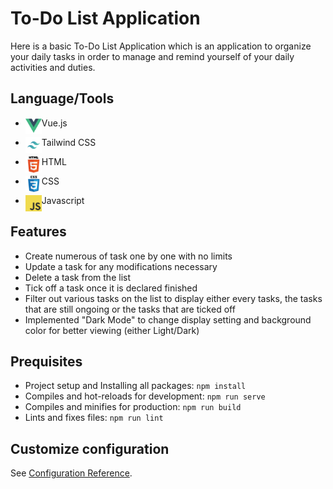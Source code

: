 # To-Do List Application

Here is a basic To-Do List Application which is an application to organize your daily tasks in order to manage and remind yourself of your daily activities and duties.

## Language/Tools
- <img align="left" alt="HTML5" width="26px" src="https://raw.githubusercontent.com/github/explore/80688e429a7d4ef2fca1e82350fe8e3517d3494d/topics/vue/vue.png" /> Vue.js

- <img align="left" alt="HTML5" width="26px" src="https://raw.githubusercontent.com/github/explore/80688e429a7d4ef2fca1e82350fe8e3517d3494d/topics/tailwind/tailwind.png" /> Tailwind CSS

- <img align="left" alt="HTML5" width="26px" src="https://raw.githubusercontent.com/github/explore/80688e429a7d4ef2fca1e82350fe8e3517d3494d/topics/html/html.png" /> HTML

- <img align="left" alt="HTML5" width="26px" src="https://raw.githubusercontent.com/github/explore/80688e429a7d4ef2fca1e82350fe8e3517d3494d/topics/css/css.png" /> CSS

- <img align="left" alt="HTML5" width="26px" src="https://raw.githubusercontent.com/github/explore/80688e429a7d4ef2fca1e82350fe8e3517d3494d/topics/javascript/javascript.png" /> Javascript

## Features
- Create numerous of task one by one with no limits
- Update a task for any modifications necessary
- Delete a task from the list
- Tick off a task once it is declared finished
- Filter out various tasks on the list to display either every tasks, the tasks that are still ongoing or the tasks that are ticked off
- Implemented "Dark Mode" to change display setting and background color for better viewing (either Light/Dark)

## Prequisites

- Project setup and Installing all packages:  ```npm install```
- Compiles and hot-reloads for development:   ```npm run serve```
- Compiles and minifies for production:  ```npm run build```
- Lints and fixes files:  ```npm run lint```

## Customize configuration
See [Configuration Reference](https://cli.vuejs.org/config/).
